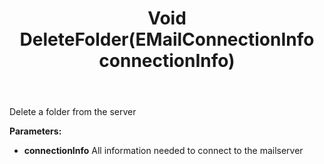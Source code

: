 ﻿---
uid: crmscript_ref_NSEMailAgent_DeleteFolder
title: Void DeleteFolder(EMailConnectionInfo connectionInfo)
intellisense: NSEMailAgent.DeleteFolder
keywords: NSEMailAgent, DeleteFolder
so.topic: reference
---

Delete a folder from the server

**Parameters:**
 - **connectionInfo** All information needed to connect to the mailserver
